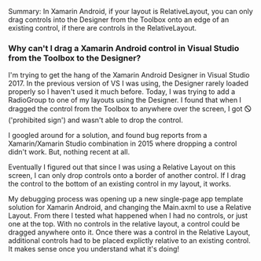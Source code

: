 Summary: In Xamarin Android, if your layout is RelativeLayout, you can only drag controls into the Designer from the Toolbox onto an edge of an existing control, if there are controls in the RelativeLayout.

### Why can't I drag a Xamarin Android control in Visual Studio from the Toolbox to the Designer? 

I'm trying to get the hang of the Xamarin Android Designer in Visual Studio 2017. In the previous version of VS I was using, the Designer rarely loaded properly so I haven't used it much before. Today, I was trying to add a RadioGroup to one of my layouts using the Designer. I found that when I dragged the control from the Toolbox to anywhere over the screen, I got 🛇 ('prohibited sign') and wasn't able to drop the control. 

I googled around for a solution, and found bug reports from a Xamarin/Xamarin Studio combination in 2015 where dropping a control didn't work. But, nothing recent at all.

Eventually I figured out that since I was using a Relative Layout on this screen, I can only drop controls onto a border of another control. If I drag the control to the bottom of an existing control in my layout, it works. 

My debugging process was opening up a new single-page app template solution for Xamarin Android, and changing the Main.axml to use a Relative Layout. From there I tested what happened when I had no controls, or just one at the top. With no controls in the relative layout, a control could be dragged anywhere onto it. Once there was a control in the Relative Layout, additional controls had to be placed explictly relative to an existing control. It makes sense once you understand what it's doing! 